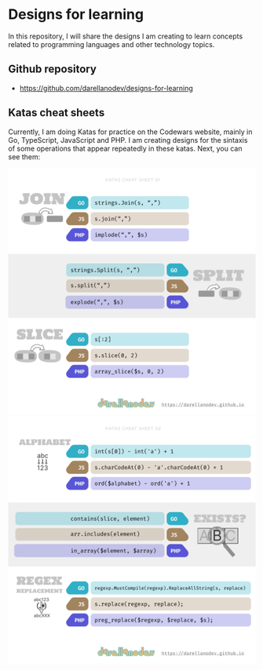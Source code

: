 # Designs for learning

In this repository, I will share the designs I am creating to learn concepts related to programming languages and other technology topics.

## Github repository

- <https://github.com/darellanodev/designs-for-learning>

## Katas cheat sheets

Currently, I am doing Katas for practice on the Codewars website, mainly in Go, TypeScript, JavaScript and PHP. I am creating designs for the sintaxis of some operations that appear repeatedly in these katas. Next, you can see them:

![Katas cheat sheet 01](katas_cheat_sheets/katas_cheat_sheet_01.svg)
![Katas cheat sheet 02](katas_cheat_sheets/katas_cheat_sheet_02.svg)